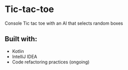 # Tic-tac-toe
Console Tic tac toe with an AI that selects random boxes
## Built with:
* Kotlin
* IntelliJ IDEA
* Code refactoring practices (ongoing)
